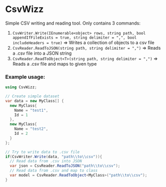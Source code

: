 # CsvWizz
Simple CSV writing and reading tool. Only contains 3 commands:
  1) `CsvWriter.Write(IEnumerable<object> rows, string path, bool appendIfFileExists = true, string delimiter = ",", bool includeHeaders = true)` => Writes a collection of objects to a csv file
  2) `CsvReader.ReadToJSON(string path, string delimiter = ",")` => Reads a .csv file into a JSON string
  3) `CsvReader.ReadToObject<T>(string path, string delimiter = ",")` => Reads a .csv file and maps to given type

### Example usage:

```C#
using CsvWizz;

// Create simple dataset
var data = new MyClass[] {
  new MyClass{
    Name = "test1",
    Id = 1
  },
  new MyClass{
    Name = "test2",
    Id = 2
  }
};

// Try to write data to .csv file
if(CsvWriter.Write(data, "path\\to\\csv")){
  // Read data from .csv into JSON
  var json = CsvReader.ReadToJSON("path\\to\\csv");
  // Read data from .csv and map to class
  var model = CsvReader.ReadToObject<MyClass>("path\\to\\csv");
}
```
